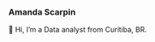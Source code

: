 ### Amanda Scarpin
👋 Hi, I’m a Data analyst from Curitiba, BR.

<!---
amandascarpin/amandascarpin is a ✨ special ✨ repository because its `README.md` (this file) appears on your GitHub profile.
You can click the Preview link to take a look at your changes.
--->
